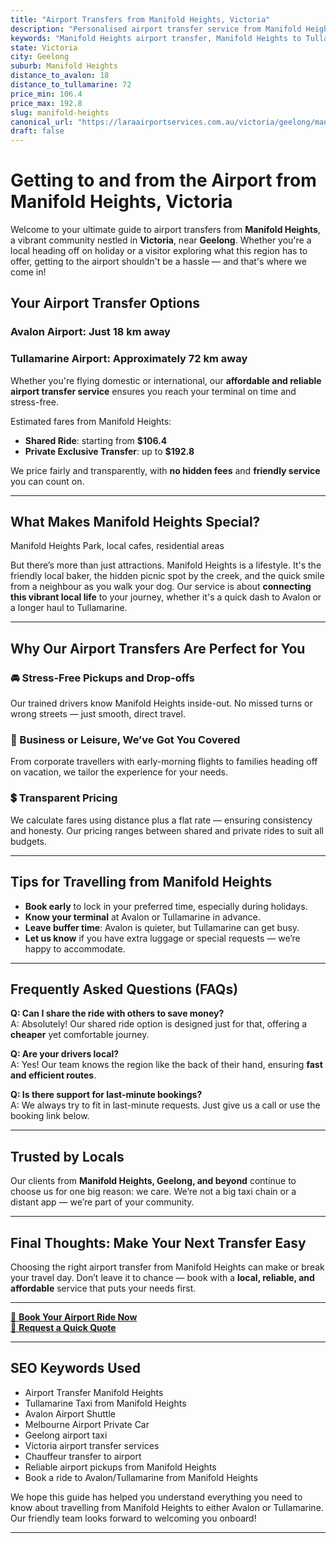 ```yaml
---
title: "Airport Transfers from Manifold Heights, Victoria"
description: "Personalised airport transfer service from Manifold Heights to Avalon and Tullamarine airports. Enjoy a smooth, affordable ride with us!"
keywords: "Manifold Heights airport transfer, Manifold Heights to Tullamarine, Manifold Heights to Avalon, airport taxi Manifold Heights, private airport transfer Manifold Heights, shared ride Manifold Heights, Manifold Heights transfers, airport shuttle Manifold Heights, book Manifold Heights airport taxi, affordable Manifold Heights airport transfer, Manifold Heights airport transfer service, airport transfer Geelong, airport transfer Melbourne, Melbourne airport taxi, airport transfers Victoria, Tullamarine airport shuttle, Avalon airport transfers, Melbourne private transfer, airport transport services Melbourne"
state: Victoria
city: Geelong
suburb: Manifold Heights
distance_to_avalon: 18
distance_to_tullamarine: 72
price_min: 106.4
price_max: 192.8
slug: manifold-heights
canonical_url: "https://laraairportservices.com.au/victoria/geelong/manifold-heights/"
draft: false
---
```


# Getting to and from the Airport from Manifold Heights, Victoria

Welcome to your ultimate guide to airport transfers from **Manifold Heights**, a vibrant community nestled in **Victoria**, near **Geelong**. Whether you're a local heading off on holiday or a visitor exploring what this region has to offer, getting to the airport shouldn't be a hassle — and that's where we come in!

## Your Airport Transfer Options

### Avalon Airport: Just 18 km away  
### Tullamarine Airport: Approximately 72 km away

Whether you're flying domestic or international, our **affordable and reliable airport transfer service** ensures you reach your terminal on time and stress-free.

Estimated fares from Manifold Heights:
- **Shared Ride**: starting from **$106.4**
- **Private Exclusive Transfer**: up to **$192.8**

We price fairly and transparently, with **no hidden fees** and **friendly service** you can count on.

---

## What Makes Manifold Heights Special?

Manifold Heights Park, local cafes, residential areas

But there’s more than just attractions. Manifold Heights is a lifestyle. It's the friendly local baker, the hidden picnic spot by the creek, and the quick smile from a neighbour as you walk your dog. Our service is about **connecting this vibrant local life** to your journey, whether it's a quick dash to Avalon or a longer haul to Tullamarine.

---

## Why Our Airport Transfers Are Perfect for You

### 🚘 Stress-Free Pickups and Drop-offs
Our trained drivers know Manifold Heights inside-out. No missed turns or wrong streets — just smooth, direct travel.

### 💼 Business or Leisure, We’ve Got You Covered
From corporate travellers with early-morning flights to families heading off on vacation, we tailor the experience for your needs.

### 💲 Transparent Pricing
We calculate fares using distance plus a flat rate — ensuring consistency and honesty. Our pricing ranges between shared and private rides to suit all budgets.

---

## Tips for Travelling from Manifold Heights

- **Book early** to lock in your preferred time, especially during holidays.
- **Know your terminal** at Avalon or Tullamarine in advance.
- **Leave buffer time**: Avalon is quieter, but Tullamarine can get busy.
- **Let us know** if you have extra luggage or special requests — we’re happy to accommodate.

---

## Frequently Asked Questions (FAQs)

**Q: Can I share the ride with others to save money?**  
A: Absolutely! Our shared ride option is designed just for that, offering a **cheaper** yet comfortable journey.

**Q: Are your drivers local?**  
A: Yes! Our team knows the region like the back of their hand, ensuring **fast and efficient routes**.

**Q: Is there support for last-minute bookings?**  
A: We always try to fit in last-minute requests. Just give us a call or use the booking link below.

---

## Trusted by Locals

Our clients from **Manifold Heights, Geelong, and beyond** continue to choose us for one big reason: we care. We’re not a big taxi chain or a distant app — we’re part of your community.

---

## Final Thoughts: Make Your Next Transfer Easy

Choosing the right airport transfer from Manifold Heights can make or break your travel day. Don’t leave it to chance — book with a **local, reliable, and affordable** service that puts your needs first.

---

[📅 **Book Your Airport Ride Now**](https://laraairportservices.square.site/s/appointments)  
[📧 **Request a Quick Quote**](https://laraairportservices.square.site/contact-us)

---

## SEO Keywords Used
- Airport Transfer Manifold Heights
- Tullamarine Taxi from Manifold Heights
- Avalon Airport Shuttle
- Melbourne Airport Private Car
- Geelong airport taxi
- Victoria airport transfer services
- Chauffeur transfer to airport
- Reliable airport pickups from Manifold Heights
- Book a ride to Avalon/Tullamarine from Manifold Heights

We hope this guide has helped you understand everything you need to know about travelling from Manifold Heights to either Avalon or Tullamarine. Our friendly team looks forward to welcoming you onboard!

---
